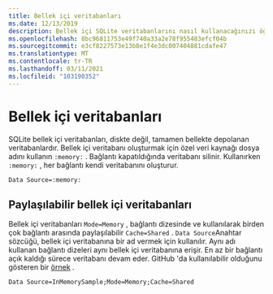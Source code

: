 ```yaml
---
title: Bellek içi veritabanları
ms.date: 12/13/2019
description: Bellek içi SQLite veritabanlarını nasıl kullanacağınızı öğrenin.
ms.openlocfilehash: 8bc96811753e49f740a33a2e78f955483efcf04b
ms.sourcegitcommit: e3cf8227573e13b8e1f4e3dc007404881cdafe47
ms.translationtype: MT
ms.contentlocale: tr-TR
ms.lasthandoff: 03/11/2021
ms.locfileid: "103190352"
---
```

# <a name="in-memory-databases"></a>Bellek içi veritabanları

SQLite bellek içi veritabanları, diskte değil, tamamen bellekte depolanan veritabanlardır. Bellek içi veritabanı oluşturmak için özel veri kaynağı dosya adını kullanın `:memory:` . Bağlantı kapatıldığında veritabanı silinir. Kullanırken `:memory:` , her bağlantı kendi veritabanını oluşturur.

```connectionstring
Data Source=:memory:
```

## <a name="shareable-in-memory-databases"></a>Paylaşılabilir bellek içi veritabanları

Bellek içi veritabanları `Mode=Memory` , bağlantı dizesinde ve kullanılarak birden çok bağlantı arasında paylaşılabilir `Cache=Shared` . `Data Source`Anahtar sözcüğü, bellek içi veritabanına bir ad vermek için kullanılır. Aynı adı kullanan bağlantı dizeleri aynı bellek içi veritabanına erişir. En az bir bağlantı açık kaldığı sürece veritabanı devam eder. GitHub 'da kullanılabilir olduğunu gösteren bir [örnek](https://github.com/dotnet/docs/blob/main/samples/snippets/standard/data/sqlite/InMemorySample/Program.cs) .

```connectionstring
Data Source=InMemorySample;Mode=Memory;Cache=Shared
```
